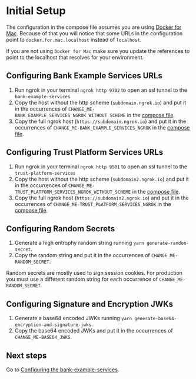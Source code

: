 # Initial Setup
The configuration in the compose file assumes you are using [Docker for Mac](https://docs.docker.com/desktop/install/mac-install/). Because of that you will notice that some URLs in the configuration point to `docker.for.mac.localhost` instead of `localhost`.

If you are not using `Docker for Mac` make sure you update the references to point to the localhost that resolves for your environment.

## Configuring Bank Example Services URLs
1. Run ngrok in your terminal `ngrok http 9702` to open an ssl tunnel to the `bank-example-services`
1. Copy the host without the http scheme (`subdomain.ngrok.io`) and put it in the occurrences of `CHANGE_ME-BANK_EXAMPLE_SERVICES_NGROK_WITHOUT_SCHEME` in the [compose file](../docker-compose.yml).
1. Copy the full ngrok host (`https://subdomain.ngrok.io`) and put it in the occurrences of `CHANGE_ME-BANK_EXAMPLE_SERVICES_NGROK` in the [compose file](../docker-compose.yml).

## Configuring Trust Platform Services URLs
1. Run ngrok in your terminal `ngrok http 9501` to open an ssl tunnel to the `trust-platform-services`
1. Copy the host without the http scheme (`subdomain2.ngrok.io`) and put it in the occurrences of `CHANGE_ME-TRUST_PLATFORM_SERVICES_NGROK_WITHOUT_SCHEME` in the [compose file](../docker-compose.yml).
1. Copy the full ngrok host (`https://subdomain2.ngrok.io`) and put it in the occurrences of `CHANGE_ME-TRUST_PLATFORM_SERVICES_NGROK` in the [compose file](../docker-compose.yml).

## Configuring Random Secrets
1. Generate a high entrophy random string running `yarn generate-random-secret`.
1. Copy the random string and put it in the occurrences of `CHANGE_ME-RANDOM_SECRET`.

Random secrets are mostly used to sign session cookies. For production you must use a different random string for each occurrence of `CHANGE_ME-RANDOM_SECRET`.

## Configuring Signature and Encryption JWKs
1. Generate a base64 encoded JWKs running `yarn generate-base64-encryption-and-signature-jwks`.
1. Copy the base64 encoded JWKs and put it in the occurrences of `CHANGE_ME-BASE64_JWKS`.

## Next steps
Go to [Configuring the bank-example-services](configuring-bank-example-services.md).
